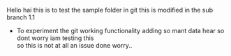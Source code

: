 Hello hai this is to test the sample folder in git
this is modified in the sub branch 1.1 
* To experiment the git working functionality
adding so mant data hear so dont worry iam testing this  
so this is not at all an issue done worry..  